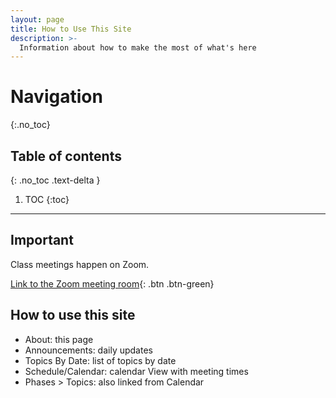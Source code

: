 ```yaml
---
layout: page
title: How to Use This Site
description: >-
  Information about how to make the most of what's here
---
```


# Navigation
{:.no_toc}

## Table of contents
{: .no_toc .text-delta }

1. TOC
{:toc}

---

## Important

Class meetings happen on Zoom.

[Link to the Zoom meeting room](http://example.com/){: .btn .btn-green}

## How to use this site

- About: this page
- Announcements: daily updates
- Topics By Date: list of topics by date
- Schedule/Calendar: calendar View with meeting times
- Phases > Topics: also linked from Calendar
